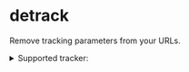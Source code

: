 # detrack

Remove tracking parameters from your URLs.

<details>

<summary>Supported tracker:</summary>

- Common tracking parameters
- bilibili and b23.tv
- Taobao
- Xiaohongshu (a.k.a REDnote)
- Boss Zhipin

</details>
